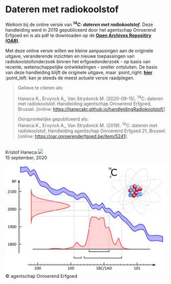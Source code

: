 
# Dateren met radiokoolstof

Welkom bij de online versie van ***<sup>14</sup>C: dateren met
radiokoolstof***. Deze handleiding werd in 2019 gepubliceerd door het
agentschap Onroerend Erfgoed en is als pdf te downloaden op de [**Open
Archives Repositiry (OAR)**](https://oar.onroerenderfgoed.be/item/5241).

Met deze online versie willen we kleine aanpassingen aan de originele
uitgave, veranderende inzichten en nieuwe toepassingen van
radiokoolstofonderzoek binnen het erfgoedonderzoek - op basis van
recente, wetenschappelijke ontwikkelingen - sneller ontsluiten. De basis
van deze handleiding blijft de originele uitgave, maar :point\_right:
[**hier**](https://hanecakr.github.io/handleidingRadiokoolstof/)
:point\_left: kan je steeds de meest actuele versie raadplegen.

> Gelieve te citeren als:  
> 
> Haneca K., Ervynck A,, Van Strydonck M. (2020-09-15). <sup>14</sup>C:
> dateren met radiokoolstof. Handleiding agentschap Onroerend Erfgoed,
> Brussel. \[online:
> <https://hanecakr.github.io/handleidingRadiokoolstof/>\]
> 
> Oorspronkelijke gepubliceerd als: <br/> Haneca K., Ervynck A,, Van
> Strydonck M. (2019). <sup>14</sup>C: dateren met radiokoolstof,
> Handleiding agentschap Onroerend Erfgoed 21, Brussel. \[online:
> <https://oar.onroerenderfgoed.be/item/5241>\].

<br/> Kristof Haneca
[![](https://orcid.org/sites/default/files/images/orcid_16x16.png)](https://orcid.org/0000-0002-7719-8305)
<br/> 15 september, 2020 <br/>

![](./figuren/figuur_readme.png) © agentschap Onroerend Erfgoed
